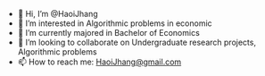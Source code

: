 - 👋 Hi, I’m @HaoiJhang
- 👀 I’m interested in Algorithmic problems in economic
- 🌱 I’m currently majored in Bachelor of Economics
- 💞️ I’m looking to collaborate on Undergraduate research projects, Algorithmic problems
- 📫 How to reach me: HaoiJhang@gmail.com


<!---
HaoiJhang/HaoiJhang is a ✨ special ✨ repository because its `README.md` (this file) appears on your GitHub profile.
You can click the Preview link to take a look at your changes.
--->
